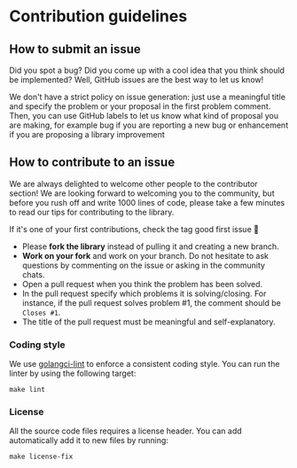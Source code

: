# Contribution guidelines

## How to submit an issue
Did you spot a bug? Did you come up with a cool idea that you think should be implemented? Well, GitHub issues are the best way to let us know!

We don't have a strict policy on issue generation: just use a meaningful title and specify the problem or your proposal in the first problem comment. Then, you can use GitHub labels to let us know what kind of proposal you are making, for example bug if you are reporting a new bug or enhancement if you are proposing a library improvement


## How to contribute to an issue
We are always delighted to welcome other people to the contributor section!
We are looking forward to welcoming you to the community, but before you rush off and write 1000 lines of code, please take a few minutes to read our tips for contributing to the library.

If it's one of your first contributions, check the tag good first issue 🏁

- Please **fork the library** instead of pulling it and creating a new branch.
- **Work on your fork** and work on your branch. Do not hesitate to ask questions by commenting on the issue or asking in the community chats.
- Open a pull request when you think the problem has been solved.
- In the pull request specify which problems it is solving/closing. For instance, if the pull request solves problem #1, the comment should be `Closes #1`.
- The title of the pull request must be meaningful and self-explanatory.



### Coding style
We use [golangci-lint](https://golangci-lint.run/) to enforce a consistent coding style. You can run the linter by using the following target:
```shell
make lint
```

### License
All the source code files requires a license header. You can add automatically add it to new files by running:
```shell
make license-fix
```

